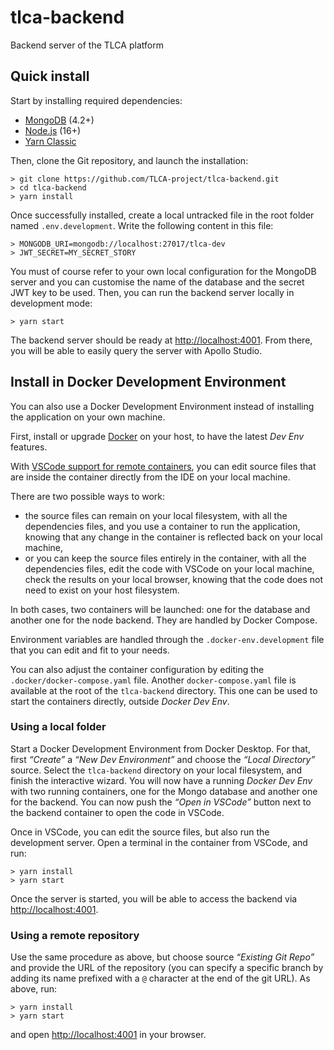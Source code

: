 # tlca-backend

Backend server of the TLCA platform

## Quick install

Start by installing required dependencies:

- [MongoDB](https://www.mongodb.com/try/download/community) (4.2+)
- [Node.js](https://nodejs.org) (16+)
- [Yarn Classic](https://classic.yarnpkg.com)

Then, clone the Git repository, and launch the installation:

    > git clone https://github.com/TLCA-project/tlca-backend.git
    > cd tlca-backend
    > yarn install

Once successfully installed, create a local untracked file in the root folder named `.env.development`. Write the following content in this file:

    > MONGODB_URI=mongodb://localhost:27017/tlca-dev
    > JWT_SECRET=MY_SECRET_STORY

You must of course refer to your own local configuration for the MongoDB server and you can customise the name of the database and the secret JWT key to be used. Then, you can run the backend server locally in development mode:

    > yarn start

The backend server should be ready at [http://localhost:4001](http://localhost:4001). From there, you will be able to easily query the server with Apollo Studio.

## Install in Docker Development Environment

You can also use a Docker Development Environment instead of installing the application on your own machine.

First, install or upgrade [Docker](https://www.docker.com) on your host, to have the latest _Dev Env_ features.

With [VSCode support for remote containers](https://marketplace.visualstudio.com/items?itemName=ms-vscode-remote.remote-containers), you can edit source files that are inside the container directly from the IDE on your local machine.

There are two possible ways to work:
- the source files can remain on your local filesystem, with all the dependencies files, and you use a container to run the application, knowing that any change in the container is reflected back on your local machine,
- or you can keep the source files entirely in the container, with all the dependencies files, edit the code with VSCode on your local machine, check the results on your local browser, knowing that the code does not need to exist on your host filesystem.

In both cases, two containers will be launched: one for the database and another one for the node backend. They are handled by Docker Compose.

Environment variables are handled through the `.docker-env.development` file that you can edit and fit to your needs.

You can also adjust the container configuration by editing the `.docker/docker-compose.yaml` file. Another `docker-compose.yaml` file is available at the root of the `tlca-backend` directory. This one can be used to start the containers directly, outside _Docker Dev Env_.

### Using a local folder

Start a Docker Development Environment from Docker Desktop. For that, first _“Create”_ a _“New Dev Environment”_ and choose the _“Local Directory”_ source. Select the `tlca-backend` directory on your local filesystem, and finish the interactive wizard. You will now have a running _Docker Dev Env_ with two running containers, one for the Mongo database and another one for the backend. You can now push the _“Open in VSCode”_ button next to the backend container to open the code in VSCode.

Once in VSCode, you can edit the source files, but also run the development server. Open a terminal in the container from VSCode, and run:

    > yarn install
    > yarn start

Once the server is started, you will be able to access the backend via [http://localhost:4001](http://localhost:4001).

### Using a remote repository

Use the same procedure as above, but choose source _“Existing Git Repo”_ and provide the URL of the repository (you can specify a specific branch by adding its name prefixed with a `@` character at the end of the git URL). As above, run:

    > yarn install
    > yarn start

and open [http://localhost:4001](http://localhost:4001) in your browser.
